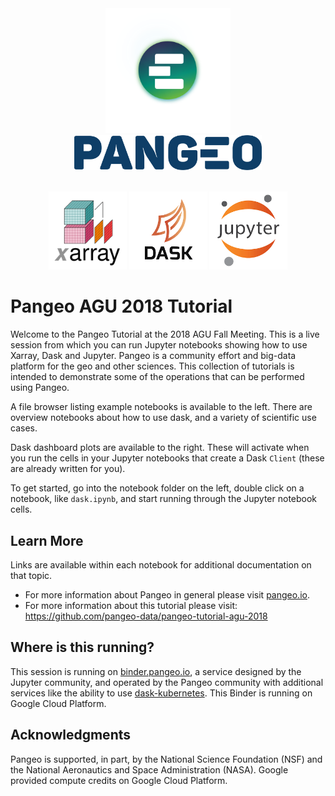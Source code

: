 
<center>
    <div style="display:table-cell;text-align:center;vertical-align:middle;width:100%;"> 
        <img src="images/small_e_logo.svg" style="height:200px;">
        <br>
        <img src="images/pangeo_simple_logo.png" style="width:300px;vertical-align:middle;">
    </div>
    <br><br>
    <img src="./images/xarray.png" style="height:125px;"> <img src="./images/dask.png" style="height:125px;"> <img src="./images/jupyter.png" style="height:125px;">
</center>

# Pangeo AGU 2018 Tutorial

Welcome to the Pangeo Tutorial at the 2018 AGU Fall Meeting.
This is a live session from which you can run Jupyter notebooks showing how to use Xarray, Dask and Jupyter.
Pangeo is a community effort and big-data platform for the geo and other sciences.
This collection of tutorials is intended to demonstrate some of the operations that can be performed using Pangeo.

A file browser listing example notebooks is available to the left.  There are overview notebooks about how to use dask, and a variety of scientific use cases.

Dask dashboard plots are available to the right.  These will activate when you
run the cells in your Jupyter notebooks that create a Dask `Client` (these are already written for you).

To get started, go into the notebook folder on the left, double click on a notebook, like `dask.ipynb`, and start running through the Jupyter notebook cells.

## Learn More

Links are available within each notebook for additional documentation on that topic.

- For more information about Pangeo in general please visit [pangeo.io](https://pangeo.io).
- For more information about this tutorial please visit: https://github.com/pangeo-data/pangeo-tutorial-agu-2018

## Where is this running?

This session is running on [binder.pangeo.io](http://binder.pangeo.io), a service designed by the Jupyter community, and operated by the Pangeo community with additional services like the ability to use [dask-kubernetes](https://kubernetes.dask.org/en/latest/). This Binder is running on Google Cloud Platform.

## Acknowledgments

Pangeo is supported, in part, by the National Science Foundation (NSF) and the National Aeronautics and Space Administration (NASA). Google provided compute credits on Google Cloud Platform.
